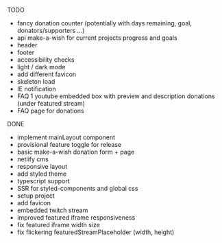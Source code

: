 TODO

- fancy donation counter (potentially with days remaining, goal, donators/supporters ...)
- api make-a-wish for current projects progress and goals
- header
- footer
- accessibility checks
- light / dark mode
- add different favicon
- skeleton load
- IE notification
- FAQ 1 youtube embedded box with preview and description donations (under featured stream)
- FAQ page for donations

DONE

- implement mainLayout component
- provisional feature toggle for release
- basic make-a-wish donation form + page
- netlify cms
- responsive layout
- add styled theme
- typescript support
- SSR for styled-components and global css
- setup project
- add favicon
- embedded twitch stream
- improved featured iframe responsiveness
- fix featured iframe width size
- fix flickering featuredStreamPlaceholder (width, height)
